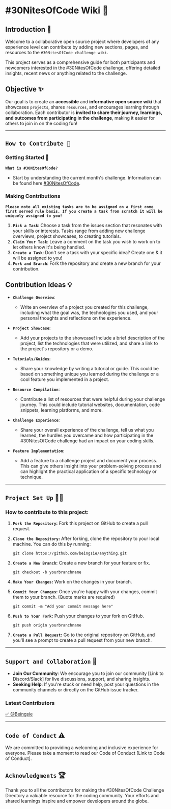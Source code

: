 # #30NitesOfCode Wiki 🧾

## Introduction 🚦
Welcome to a collaborative open source project where developers of any experience level can contribute by adding new sections, pages, and resources to the `#30NitesOfCode challenge wiki`.

This project serves as a comprehensive guide for both participants and newcomers interested in the #30NitesOfCode challenge, offering detailed insights, recent news or anything related to the challenge.

## Objective ✨
Our goal is to create an **accessible** and **informative open source wiki** that showcases `projects`, shares `resources`, and encourages learning through collaboration. Each contributor is **invited to share their journey, learnings, and outcomes from participating in the challenge**, making it easier for others to join in on the coding fun!

---

## `How to Contribute 🤔`

### Getting Started 🚩
**`What is #30NitesOfCode?`**
- Start by understanding the current month's challenge. Information can be found here [#30NitesOfCode](https://www.codedex.io/30-nites-of-code).

### Making Contributions
**`Please note all existing tasks are to be assigned on a first come first served rule basis. If you create a task from scratch it will be uniquely assigned to you!`**

1. **`Pick a Task`**: Choose a task from the issues section that resonates with your skills or interests. Tasks range from adding new challenge overviews, project showcases, to creating tutorials.
2. **`Claim Your Task`**: Leave a comment on the task you wish to work on to let others know it's being handled.
3. **`Create a Task`**: Don't see a task with your specific idea? Create one & it will be assigned to you!
4. **`Fork and Branch`**: Fork the repository and create a new branch for your contribution.

## Contribution Ideas 💡
- **`Challenge Overview`**:
    - Write an overview of a project you created for this challenge, including what the goal was, the technologies you used, and your personal thoughts and reflections on the experience.

- **`Project Showcase`**:
    - Add your projects to the showcase! Include a brief description of the project, list the technologies that were utilized, and share a link to the project's repository or a demo.

- **`Tutorials/Guides`**:
    - Share your knowledge by writing a tutorial or guide. This could be based on something unique you learned during the challenge or a cool feature you implemented in a project. 

- **`Resource Compilation`**:
    - Contribute a list of resources that were helpful during your challenge journey. This could include tutorial websites, documentation, code snippets, learning platforms, and more.

- **`Challenge Experience`**:
    - Share your overall experience of the challenge, tell us what you learned, the hurdles you overcame and how participating in the #30NitesOfCode challenge had an impact on your coding skills.

- **`Feature Implementation`**:
    - Add a feature to a challenge project and document your process. This can give others insight into your problem-solving process and can highlight the practical application of a specific technology or technique.

---

## `Project Set Up` 👨‍💻
### How to contribute to this project:

1. **`Fork the Repository`:** Fork this project on GitHub to create a pull request.

2. **`Clone the Repository`:** After forking, clone the repository to your local machine. You can do this by running:
   ```
   git clone https://github.com/beingsie/anything.git
   ```
3. **`Create a New Branch`:** Create a new branch for your feature or fix.
   ```
   git checkout -b yourbranchname
   ```

4. **`Make Your Changes`:** Work on the changes in your branch.

5. **`Commit Your Changes`:** Once you're happy with your changes, commit them to your branch. (Quote marks are required)
   ```
   git commit -m "Add your commit message here"
   ```

6. **`Push to Your Fork`:** Push your changes to your fork on GitHub.
   ```
   git push origin yourbranchname
   ```

7. **`Create a Pull Request`:** Go to the original repository on GitHub, and you'll see a prompt to create a pull request from your new branch.

---

## `Support and Collaboration` 🤼
- **Join Our Community**: We encourage you to join our community [Link to Discord/Slack] for live discussions, support, and sharing insights.
- **Seeking Help**: If you're stuck or need help, post your questions in the community channels or directly on the GitHub issue tracker.

### Latest Contributors
[✅ @Beingsie](https://github.com/beingsie)

---

## `Code of Conduct` ⚠
We are committed to providing a welcoming and inclusive experience for everyone. Please take a moment to read our Code of Conduct [Link to Code of Conduct].

## `Acknowledgments` 🏆
Thank you to all the contributors for making the #30NitesOfCode Challenge Directory a valuable resource for the coding community. Your efforts and shared learnings inspire and empower developers around the globe.
